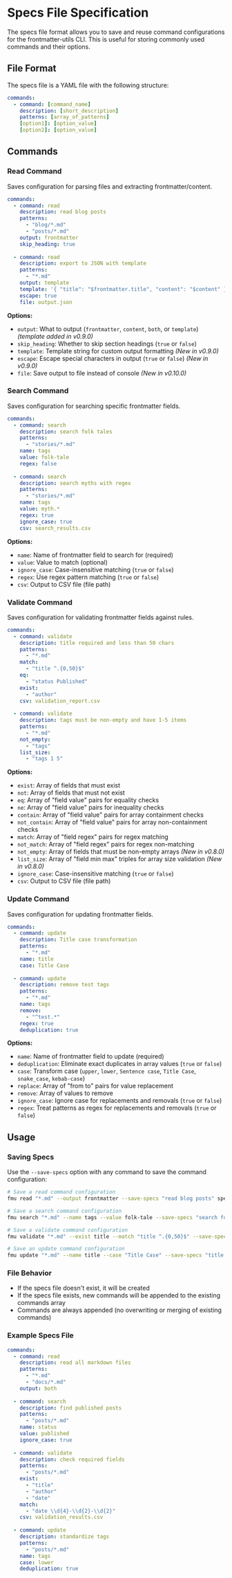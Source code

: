 # Specs File Specification

The specs file format allows you to save and reuse command configurations for the frontmatter-utils CLI. This is useful for storing commonly used commands and their options.

## File Format

The specs file is a YAML file with the following structure:

```yaml
commands:
  - command: [command_name]
    description: [short_description]
    patterns: [array_of_patterns]
    [option1]: [option_value]
    [option2]: [option_value]
```

## Commands

### Read Command

Saves configuration for parsing files and extracting frontmatter/content.

```yaml
commands:
  - command: read
    description: read blog posts
    patterns:
      - "blog/*.md"
      - "posts/*.md"
    output: frontmatter
    skip_heading: true
  
  - command: read
    description: export to JSON with template
    patterns:
      - "*.md"
    output: template
    template: '{ "title": "$frontmatter.title", "content": "$content" }'
    escape: true
    file: output.json
```

**Options:**
- `output`: What to output (`frontmatter`, `content`, `both`, or `template`) *(template added in v0.9.0)*
- `skip_heading`: Whether to skip section headings (`true` or `false`)
- `template`: Template string for custom output formatting *(New in v0.9.0)*
- `escape`: Escape special characters in output (`true` or `false`) *(New in v0.9.0)*
- `file`: Save output to file instead of console *(New in v0.10.0)*

### Search Command

Saves configuration for searching specific frontmatter fields.

```yaml
commands:
  - command: search
    description: search folk tales
    patterns:
      - "stories/*.md"
    name: tags
    value: folk-tale
    regex: false
    
  - command: search
    description: search myths with regex
    patterns:
      - "stories/*.md"
    name: tags
    value: myth.*
    regex: true
    ignore_case: true
    csv: search_results.csv
```

**Options:**
- `name`: Name of frontmatter field to search for (required)
- `value`: Value to match (optional)
- `ignore_case`: Case-insensitive matching (`true` or `false`)
- `regex`: Use regex pattern matching (`true` or `false`)
- `csv`: Output to CSV file (file path)

### Validate Command

Saves configuration for validating frontmatter fields against rules.

```yaml
commands:
  - command: validate
    description: title required and less than 50 chars
    patterns:
      - "*.md"
    match:
      - "title ^.{0,50}$"
    eq:
      - "status Published"
    exist:
      - "author"
    csv: validation_report.csv
  
  - command: validate
    description: tags must be non-empty and have 1-5 items
    patterns:
      - "*.md"
    not_empty:
      - "tags"
    list_size:
      - "tags 1 5"
```

**Options:**
- `exist`: Array of fields that must exist
- `not`: Array of fields that must not exist
- `eq`: Array of "field value" pairs for equality checks
- `ne`: Array of "field value" pairs for inequality checks
- `contain`: Array of "field value" pairs for array containment checks
- `not_contain`: Array of "field value" pairs for array non-containment checks
- `match`: Array of "field regex" pairs for regex matching
- `not_match`: Array of "field regex" pairs for regex non-matching
- `not_empty`: Array of fields that must be non-empty arrays *(New in v0.8.0)*
- `list_size`: Array of "field min max" triples for array size validation *(New in v0.8.0)*
- `ignore_case`: Case-insensitive matching (`true` or `false`)
- `csv`: Output to CSV file (file path)

### Update Command

Saves configuration for updating frontmatter fields.

```yaml
commands:
  - command: update
    description: Title case transformation
    patterns:
      - "*.md"
    name: title
    case: Title Case
    
  - command: update
    description: remove test tags
    patterns:
      - "*.md"
    name: tags
    remove:
      - "^test.*"
    regex: true
    deduplication: true
```

**Options:**
- `name`: Name of frontmatter field to update (required)
- `deduplication`: Eliminate exact duplicates in array values (`true` or `false`)
- `case`: Transform case (`upper`, `lower`, `Sentence case`, `Title Case`, `snake_case`, `kebab-case`)
- `replace`: Array of "from to" pairs for value replacement
- `remove`: Array of values to remove
- `ignore_case`: Ignore case for replacements and removals (`true` or `false`)
- `regex`: Treat patterns as regex for replacements and removals (`true` or `false`)

## Usage

### Saving Specs

Use the `--save-specs` option with any command to save the command configuration:

```bash
# Save a read command configuration
fmu read "*.md" --output frontmatter --save-specs "read blog posts" specs.yaml

# Save a search command configuration  
fmu search "*.md" --name tags --value folk-tale --save-specs "search folk tales" specs.yaml

# Save a validate command configuration
fmu validate "*.md" --exist title --match "title ^.{0,50}$" --save-specs "validate titles" specs.yaml

# Save an update command configuration
fmu update "*.md" --name title --case "Title Case" --save-specs "title case" specs.yaml
```

### File Behavior

- If the specs file doesn't exist, it will be created
- If the specs file exists, new commands will be appended to the existing commands array
- Commands are always appended (no overwriting or merging of existing commands)

### Example Specs File

```yaml
commands:
  - command: read
    description: read all markdown files
    patterns:
      - "*.md"
      - "docs/*.md"
    output: both
    
  - command: search
    description: find published posts
    patterns:
      - "posts/*.md"
    name: status
    value: published
    ignore_case: true
    
  - command: validate
    description: check required fields
    patterns:
      - "posts/*.md"
    exist:
      - "title"
      - "author"
      - "date"
    match:
      - "date \\d{4}-\\d{2}-\\d{2}"
    csv: validation_results.csv
    
  - command: update
    description: standardize tags
    patterns:
      - "posts/*.md"
    name: tags
    case: lower
    deduplication: true
```